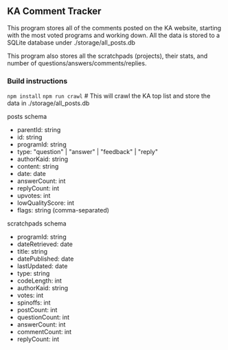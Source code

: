## KA Comment Tracker
This program stores all of the comments posted on the KA website, starting with the most voted programs and working down. All the data is stored to a SQLite database under ./storage/all_posts.db

This program also stores all the scratchpads (projects), their stats, and number of questions/answers/comments/replies. 


### Build instructions
`npm install`
`npm run crawl` # This will crawl the KA top list and store the data in ./storage/all_posts.db


posts schema
- parentId: string
- id: string
- programId: string
- type: "question" | "answer" | "feedback" | "reply"
- authorKaid: string
- content: string
- date: date
- answerCount: int
- replyCount: int
- upvotes: int
- lowQualityScore: int
- flags: string (comma-separated)


scratchpads schema
- programId: string
- dateRetrieved: date
- title: string
- datePublished: date
- lastUpdated: date
- type: string
- codeLength: int
- authorKaid: string
- votes: int
- spinoffs: int
- postCount: int
- questionCount: int
- answerCount: int
- commentCount: int
- replyCount: int
